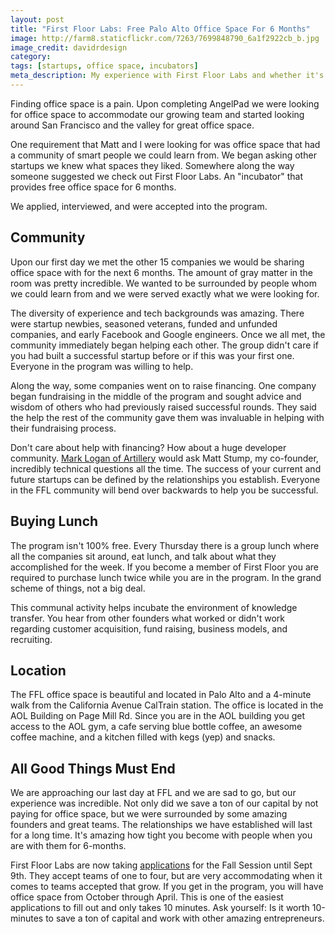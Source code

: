 ```yaml
---
layout: post
title: "First Floor Labs: Free Palo Alto Office Space For 6 Months"
image: http://farm8.staticflickr.com/7263/7699848790_6a1f2922cb_b.jpg
image_credit: davidrdesign
category: 
tags: [startups, office space, incubators]
meta_description: My experience with First Floor Labs and whether it's worth it.
---
```


Finding office space is a pain. Upon completing AngelPad we were looking for office space to accommodate our growing team and started looking around San Francisco and the valley for great office space.

One requirement that Matt and I were looking for was office space that had a community of smart people we could learn from. We began asking other startups we knew what spaces they liked. Somewhere along the way someone suggested we check out First Floor Labs. An "incubator" that provides free office space for 6 months. 

We applied, interviewed, and were accepted into the program.

## Community
Upon our first day we met the other 15 companies we would be sharing office space with for the next 6 months. The amount of gray matter in the room was pretty incredible. We wanted to be surrounded by people whom we could learn from and we were served exactly what we were looking for.

The diversity of experience and tech backgrounds was amazing. There were startup newbies, seasoned veterans, funded and unfunded companies, and early Facebook and Google engineers. Once we all met, the community immediately began helping each other. The group didn't care if you had built a successful startup before or if this was your first one. Everyone in the program was willing to help.

Along the way, some companies went on to raise financing. One company began fundraising in the middle of the program and sought advice and wisdom of others who had previously raised successful rounds. They said the help the rest of the community gave them was invaluable in helping with their fundraising process. 

Don't care about help with financing? How about a huge developer community. [Mark Logan of Artillery](https://artillery.com/) would ask Matt Stump, my co-founder, incredibly technical questions all the time. The success of your current and future startups can be defined by the relationships you establish. Everyone in the FFL community will bend over backwards to help you be successful. 

## Buying Lunch
The program isn't 100% free. Every Thursday there is a group lunch where all the companies sit around, eat lunch, and talk about what they accomplished for the week. If you become a member of First Floor you are required to purchase lunch twice while you are in the program. In the grand scheme of things, not a big deal.

This communal activity helps incubate the environment of knowledge transfer. You hear from other founders what worked or didn't work regarding customer acquisition, fund raising, business models, and recruiting.

## Location
The FFL office space is beautiful and located in Palo Alto and a 4-minute walk from the California Avenue CalTrain station. The office is located in the AOL Building on Page Mill Rd. Since you are in the AOL building you get access to the AOL gym, a cafe serving blue bottle coffee, an awesome coffee machine, and a kitchen filled with kegs (yep) and snacks.

## All Good Things Must End
We are approaching our last day at FFL and we are sad to go, but our experience was incredible. Not only did we save a ton of our capital by not paying for office space, but we were surrounded by some amazing founders and great teams. The relationships we have established will last for a long time. It's amazing how tight you become with people when you are with them for 6-months.

First Floor Labs are now taking [applications](http://goo.gl/cTI3J) for the Fall Session until Sept 9th. They accept teams of one to four, but are very accommodating when it comes to teams accepted that grow. If you get in the program, you will have office space from October through April. This is one of the easiest applications to fill out and only takes 10 minutes. Ask yourself: Is it worth 10-minutes to save a ton of capital and work with other amazing entrepreneurs.
